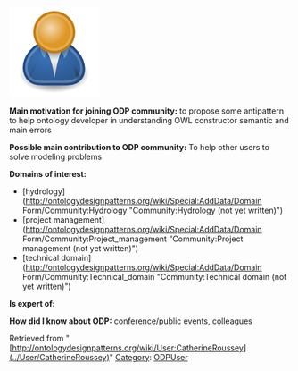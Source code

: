 [![Image:ODPUser.png](../images/a/a6/ODPUser.png)](../Image/ODPUser.png "Image:ODPUser.png")




  





__Main motivation for joining ODP community:__ to propose some antipattern to help ontology developer in understanding OWL constructor semantic and main errors


__Possible main contribution to ODP community:__ To help other users to solve modeling problems


__Domains of interest:__



* [hydrology](http://ontologydesignpatterns.org/wiki/Special:AddData/Domain Form/Community:Hydrology "Community:Hydrology (not yet written)")
* [project management](http://ontologydesignpatterns.org/wiki/Special:AddData/Domain Form/Community:Project_management "Community:Project management (not yet written)")
* [technical domain](http://ontologydesignpatterns.org/wiki/Special:AddData/Domain Form/Community:Technical_domain "Community:Technical domain (not yet written)")


__Is expert of:__


  

__How did I know about ODP:__ conference/public events, colleagues






Retrieved from "[http://ontologydesignpatterns.org/wiki/User:CatherineRoussey](../User/CatherineRoussey)"
 [Category](http://ontologydesignpatterns.org/wiki/Special:Categories "Special:Categories"): [ODPUser](../Category/ODPUser "Category:ODPUser")